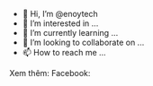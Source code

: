 - 👋 Hi, I’m @enoytech
- 👀 I’m interested in ...
- 🌱 I’m currently learning ...
- 💞️ I’m looking to collaborate on ...
- 📫 How to reach me ...

<!---
enoytech/enoytech is a ✨ special ✨ repository because its `README.md` (this file) appears on your GitHub profile.
You can click the Preview link to take a look at your changes.
--->
Xem thêm:
Facebook:
